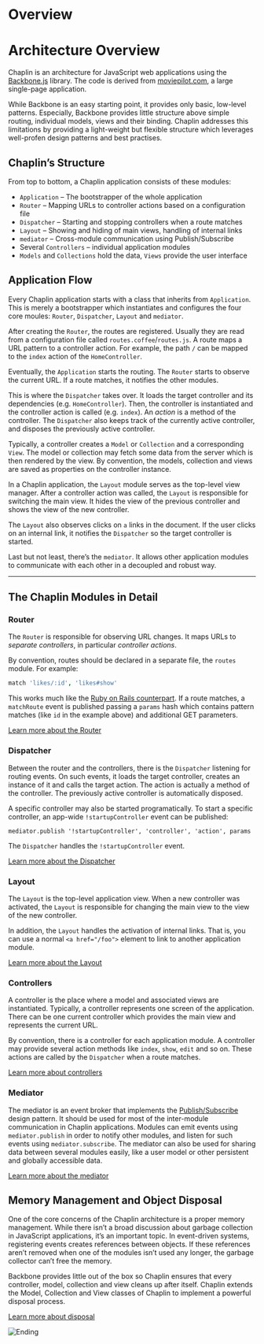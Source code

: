 # Overview

# Architecture Overview

Chaplin is an architecture for JavaScript web applications using the [Backbone.js](http://documentcloud.github.com/backbone/) library. The code is derived from [moviepilot.com](http://moviepilot.com/), a large single-page application.

While Backbone is an easy starting point, it provides only basic, low-level patterns. Especially, Backbone provides little structure above simple routing, individual models, views and their binding. Chaplin addresses this limitations by providing a light-weight but flexible structure which leverages well-profen design patterns and best practises.

## Chaplin’s Structure

From top to bottom, a Chaplin application consists of these modules:

* `Application` – The bootstrapper of the whole application
* `Router` – Mapping URLs to controller actions based on a configuration file
* `Dispatcher` – Starting and stopping controllers when a route matches
* `Layout` – Showing and hiding of main views, handling of internal links
* `mediator` – Cross-module communication using Publish/Subscribe
* Several `Controllers` – individual application modules
* `Models` and `Collections` hold the data, `Views` provide the user interface

## Application Flow

Every Chaplin application starts with a class that inherits from `Application`. This is merely a bootstrapper which instantiates and configures the four core moules: `Router`, `Dispatcher`, `Layout` and `mediator`.

After creating the `Router`, the routes are registered. Usually they are read from a configuration file called  `routes.coffee`/`routes.js`. A route maps a URL pattern to a controller action. For example, the path `/` can be mapped to the `index` action of the `HomeController`.

Eventually, the `Application` starts the routing. The `Router` starts to observe the current URL. If a route matches, it notifies the other modules.

This is where the `Dispatcher` takes over. It loads the target controller and its dependencies (e.g. `HomeController`). Then, the controller is instantiated and the controller action is called (e.g. `index`). An *action* is a method of the controller. The `Dispatcher` also keeps track of the currently active controller, and disposes the previously active controller.

Typically, a controller creates a `Model` or `Collection` and a corresponding `View`. The model or collection may fetch some data from the server which is then rendered by the view. By convention, the models, collection and views are saved as properties on the controller instance.

In a Chaplin application, the `Layout` module serves as the top-level view manager. After a controller action was called, the `Layout` is responsible for switching the main view. It hides the view of the previous controller and shows the view of the new controller.

The `Layout` also observes clicks on `a` links in the document. If the user clicks on an internal link, it notifies the `Dispatcher` so the target controller is started.

Last but not least, there’s the `mediator`. It allows other application modules to communicate with each other in a decoupled and robust way.

---

## The Chaplin Modules in Detail

### Router

The `Router` is responsible for observing URL changes. It maps URLs to *separate controllers*, in particular *controller actions*.

By convention, routes should be declared in a separate file, the `routes` module. For example:

```coffeescript
match 'likes/:id', 'likes#show'
```

This works much like the [Ruby on Rails counterpart](http://guides.rubyonrails.org/routing.html). If a route matches, a `matchRoute` event is published passing a `params` hash which contains pattern matches (like `id` in the example above) and additional GET parameters.

[Learn more about the Router](router.html)

### Dispatcher

Between the router and the controllers, there is the `Dispatcher` listening for routing events. On such events, it loads the target controller, creates an instance of it and calls the target action. The action is actually a method of the controller. The previously active controller is automatically disposed.

A specific controller may also be started programatically. To start a specific controller, an app-wide `!startupController` event can be published:

```
mediator.publish '!startupController', 'controller', 'action', params
```

The `Dispatcher` handles the `!startupController` event.

[Learn more about the Dispatcher](dispatcher.html)

### Layout

The `Layout` is the top-level application view. When a new controller was activated, the `Layout` is responsible for changing the main view to the view of the new controller.

In addition, the `Layout` handles the activation of internal links. That is, you can use a normal `<a href="/foo">` element to link to another application module.

[Learn more about the Layout](layout.html)

### Controllers

A controller is the place where a model and associated views are instantiated. Typically, a controller represents one screen of the application. There can be one current controller which provides the main view and represents the current URL.

By convention, there is a controller for each application module. A controller may provide several action methods like `index`, `show`, `edit` and so on. These actions are called by the `Dispatcher` when a route matches.

[Learn more about controllers](controller.html)

### Mediator

The mediator is an event broker that implements the [Publish/Subscribe](http://en.wikipedia.org/wiki/Publish/Subscribe) design pattern. It should be used for most of the inter-module communication in Chaplin applications. Modules can emit events using `mediator.publish` in order to notify other modules, and listen for such events using `mediator.subscribe`. The mediator can also be used for sharing data between several modules easily, like a user model or other persistent and globally accessible data.

[Learn more about the mediator](mediator.html)

## Memory Management and Object Disposal

One of the core concerns of the Chaplin architecture is a proper memory management. While there isn’t a broad discussion about garbage collection in JavaScript applications, it’s an important topic. In event-driven systems, registering events creates references between objects. If these references aren’t removed when one of the modules isn’t used any longer, the garbage collector can’t free the memory.

Backbone provides little out of the box so Chaplin ensures that every controller, model, collection and view cleans up after itself. Chaplin extends the Model, Collection and View classes of Chaplin to implement a powerful disposal process.

[Learn more about disposal](disposal.html)

![Ending](http://s3.amazonaws.com/imgly_production/3362023/original.jpg)
